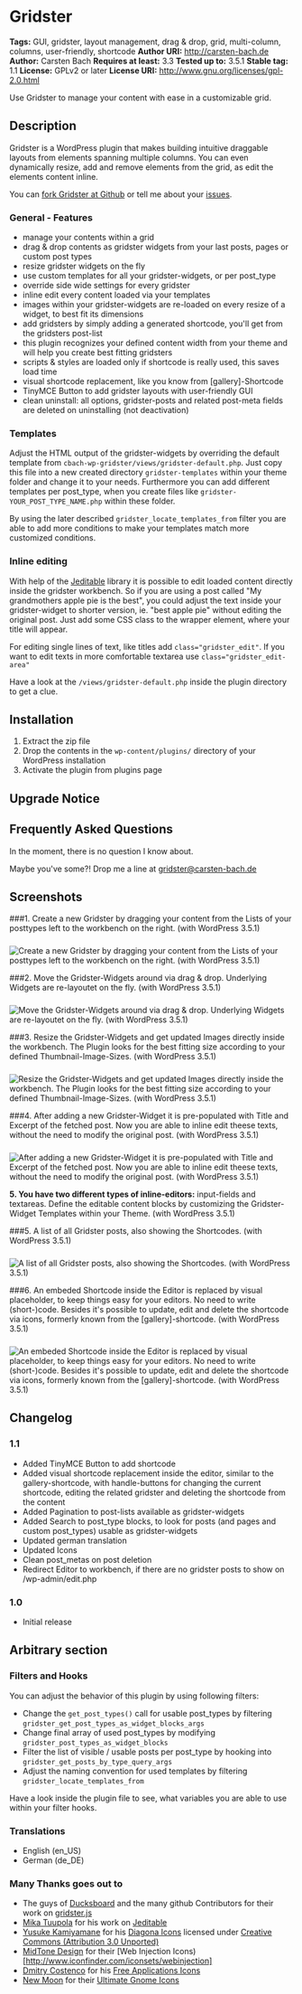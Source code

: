 # Gridster #
  
**Tags:** 							GUI, gridster, layout management, drag & drop, grid, multi-column, columns, user-friendly, shortcode
**Author URI:**       	http://carsten-bach.de
**Author:**            	Carsten Bach
**Requires at least:** 	3.3
**Tested up to:** 			3.5.1
**Stable tag:** 				1.1
**License:**            GPLv2 or later
**License URI:**        http://www.gnu.org/licenses/gpl-2.0.html
  

Use Gridster to manage your content with ease in a customizable grid.



## Description ##
Gridster is a WordPress plugin that makes building intuitive draggable layouts from elements spanning multiple columns. You can even dynamically resize, add and remove elements from the grid, as edit the elements content inline.

You can [fork Gridster at Github](https://github.com/carstingaxion/cbach-wp-gridster/fork) or tell me about your [issues](https://github.com/carstingaxion/cbach-wp-gridster/issues).


### General - Features ###

*  manage your contents within a grid
*  drag & drop contents as gridster widgets from your last posts, pages or custom post types
*  resize gridster widgets on the fly
*  use custom templates for all your gridster-widgets, or per post_type
*  override side wide settings for every gridster
*  inline edit every content loaded via your templates
*  images within your gridster-widgets are re-loaded on every resize of a widget, to best fit its dimensions
*  add gridsters by simply adding a generated shortcode, you'll get from the gridsters post-list 
*  this plugin recognizes your defined content width from your theme and will help you create best fitting gridsters
*  scripts & styles are loaded only if shortcode is really used, this saves load time
*  visual shortcode replacement, like you know from [gallery]-Shortcode
*  TinyMCE Button to add gridster layouts with user-friendly GUI
*  clean uninstall: all options, gridster-posts and related post-meta fields are deleted on uninstalling (not deactivation)
  


### Templates ###

Adjust the HTML output of the gridster-widgets by overriding the default template from `cbach-wp-gridster/views/gridster-default.php`.
Just copy this file into a new created directory `gridster-templates` within your theme folder and change it to your needs. 
Furthermore you can add different templates per post_type, when you create files like `gridster-YOUR_POST_TYPE_NAME.php` within these folder.

By using the later described `gridster_locate_templates_from` filter you are able to add more conditions to make your templates match more customized conditions. 



### Inline editing ###

With help of the [Jeditable](http://www.appelsiini.net/projects/jeditable) library it is possible to edit loaded content directly inside the gridster workbench.
So if you are using a post called "My grandmothers apple pie is the best", you could adjust the text inside your gridster-widget to shorter version, ie. "best apple pie" without editing the original post.
Just add some CSS class to the wrapper element, where your title will appear.

For editing single lines of text, like titles add `class="gridster_edit"`.
If you want to edit texts in more comfortable textarea use `class="gridster_edit-area"`

Have a look at the `/views/gridster-default.php` inside the plugin directory to get a clue. 





## Installation ##

1.  Extract the zip file
2.  Drop the contents in the `wp-content/plugins/` directory of your WordPress installation
3.  Activate the plugin from plugins page




## Upgrade Notice ##





## Frequently Asked Questions ##
In the moment, there is no question I know about.

Maybe you've some?!
Drop me a line at gridster@carsten-bach.de




## Screenshots ##

###1. Create a new Gridster by dragging your content from the Lists of your posttypes left to the workbench on the right. (with WordPress 3.5.1)
###
![Create a new Gridster by dragging your content from the Lists of your posttypes left to the workbench on the right. (with WordPress 3.5.1)
](http://s.wordpress.org/extend/plugins/gridster/screenshot-1.png)

###2. Move the Gridster-Widgets around via drag & drop. Underlying Widgets are re-layoutet on the fly. (with WordPress 3.5.1)
###
![Move the Gridster-Widgets around via drag & drop. Underlying Widgets are re-layoutet on the fly. (with WordPress 3.5.1)
](http://s.wordpress.org/extend/plugins/gridster/screenshot-2.png)

###3. Resize the Gridster-Widgets and get updated Images directly inside the workbench. The Plugin looks for the best fitting size according to your defined Thumbnail-Image-Sizes. (with WordPress 3.5.1)
###
![Resize the Gridster-Widgets and get updated Images directly inside the workbench. The Plugin looks for the best fitting size according to your defined Thumbnail-Image-Sizes. (with WordPress 3.5.1)
](http://s.wordpress.org/extend/plugins/gridster/screenshot-3.png)

###4. After adding a new Gridster-Widget it is pre-populated with Title and Excerpt of the fetched post. Now you are able to inline edit theese texts, without the need to modify the original post. (with WordPress 3.5.1)
###
![After adding a new Gridster-Widget it is pre-populated with Title and Excerpt of the fetched post. Now you are able to inline edit theese texts, without the need to modify the original post. (with WordPress 3.5.1)
](http://s.wordpress.org/extend/plugins/gridster/screenshot-4.png)

**5. You have two different types of inline-editors:** input-fields and textareas. Define the editable content blocks by customizing the Gridster-Widget Templates within your Theme. (with WordPress 3.5.1)
  
###5. A list of all Gridster posts, also showing the Shortcodes. (with WordPress 3.5.1)
###
![A list of all Gridster posts, also showing the Shortcodes. (with WordPress 3.5.1)
](http://s.wordpress.org/extend/plugins/gridster/screenshot-5.png)

###6. An embeded Shortcode inside the Editor is replaced by visual placeholder, to keep things easy for your editors. No need to write (short-)code. Besides it's possible to update, edit and delete the shortcode via icons, formerly known from the [gallery]-shortcode. (with WordPress 3.5.1) 
###
![An embeded Shortcode inside the Editor is replaced by visual placeholder, to keep things easy for your editors. No need to write (short-)code. Besides it's possible to update, edit and delete the shortcode via icons, formerly known from the [gallery]-shortcode. (with WordPress 3.5.1) 
](http://s.wordpress.org/extend/plugins/gridster/screenshot-6.png)






## Changelog ##

### 1.1 ###
* Added TinyMCE Button to add shortcode
* Added visual shortcode replacement inside the editor, similar to the gallery-shortcode, with handle-buttons for changing the current shortcode, editing the related gridster and deleting the shortcode from the content
* Added Pagination to post-lists available as gridster-widgets
* Added Search to post_type blocks, to look for posts (and pages and custom post_types) usable as gridster-widgets
* Updated german translation
* Updated Icons
* Clean post_metas on post deletion
* Redirect Editor to workbench, if there are no gridster posts to show on /wp-admin/edit.php
 

### 1.0 ###
* Initial release





## Arbitrary section ##


### Filters and Hooks ###
 
You can adjust the behavior of this plugin by using following filters:

* Change the `get_post_types()` call for usable post_types by filtering `gridster_get_post_types_as_widget_blocks_args`
* Change final array of used post_types by modifying `gridster_post_types_as_widget_blocks`
* Filter the list of visible / usable posts per post_type by hooking into `gridster_get_posts_by_type_query_args`
* Adjust the naming convention for used templates by filtering `gridster_locate_templates_from`

Have a look inside the plugin file to see, what variables you are able to use within your filter hooks.



### Translations  ###

* English (en_US)
* German (de_DE)

 

### Many Thanks goes out to ###

* The guys of [Ducksboard](http://ducksboard.com/) and the many github Contributors for their work on [gridster.js](https://github.com/ducksboard/gridster.js)
* [Mika Tuupola](http://www.appelsiini.net/) for his work on [Jeditable](http://www.appelsiini.net/projects/jeditable)
* [Yusuke Kamiyamane](http://p.yusukekamiyamane.com/) for his [Diagona Icons](http://www.iconfinder.com/iconsets/diagona) licensed under [Creative Commons (Attribution 3.0 Unported)](http://creativecommons.org/licenses/by/3.0/)
* [MidTone Design](http://www.midtonedesign.com/portfolio/category/portfolio/) for their [Web Injection Icons)[http://www.iconfinder.com/iconsets/webinjection]
* [Dmitry Costenco](http://www.aha-soft.com/) for his [Free Applications Icons](http://www.iconfinder.com/iconsets/freeapplication)
* [New Moon](http://code.google.com/u/newmooon/) for their [Ultimate Gnome Icons](http://www.iconfinder.com/iconsets/UltimateGnome)

